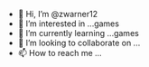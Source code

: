 - 👋 Hi, I’m @zwarner12
- 👀 I’m interested in ...games
- 🌱 I’m currently learning ...games
- 💞️ I’m looking to collaborate on ...
- 📫 How to reach me ...

<!---
zwarner12/zwarner12 is a ✨ special ✨ repository because its `README.md` (this file) appears on your GitHub profile.
You can click the Preview link to take a look at your changes.
--->
